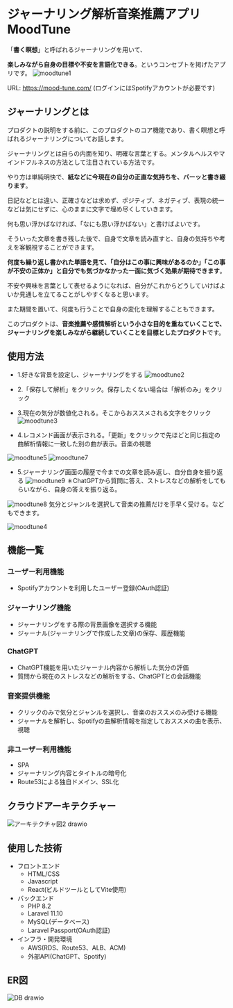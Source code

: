 # ジャーナリング解析音楽推薦アプリ MoodTune
「**書く瞑想**」と呼ばれるジャーナリングを用いて、

**楽しみながら自身の目標や不安を言語化できる**。というコンセプトを掲げたアプリです。
![moodtune1](https://github.com/MatsudaSaku/MoodTune/assets/149235059/265f42cb-1361-4d16-bfa0-cad1506e7507)

URL: https://mood-tune.com/
 (ログインにはSpotifyアカウントが必要です)
 
## ジャーナリングとは
プロダクトの説明をする前に、このプロダクトのコア機能であり、書く瞑想と呼ばれるジャーナリングについてお話します。

ジャーナリングとは自らの内面を知り、明確な言葉とする。メンタルヘルスやマインドフルネスの方法として注目されている方法です。

やり方は単純明快で、**紙などに今現在の自分の正直な気持ちを、バーッと書き綴ります**。

日記などとは違い、正確さなどは求めず、ポジティブ、ネガティブ、表現の統一などは気にせずに、心のままに文字で埋め尽くしていきます。

何も思い浮かばなければ、「なにも思い浮かばない」と書けばよいです。

そういった文章を書き残した後で、自身で文章を読み直すと、自身の気持ちや考えを客観視することができます。

**何度も繰り返し書かれた単語を見て、「自分はこの事に興味があるのか」「この事が不安の正体か」と自分でも気づかなかった一面に気づく効果が期待できます**。

不安や興味を言葉として表せるようになれば、自分がこれからどうしていけばよいか見通しを立てることがしやすくなると思います。

また期間を置いて、何度も行うことで自身の変化を理解することもできます。

このプロダクトは、**音楽推薦や感情解析という小さな目的を重ねていくことで、ジャーナリングを楽しみながら継続していくことを目標としたプロダクト**です。

## 使用方法

- 1.好きな背景を設定し、ジャーナリングをする
  ![moodtune2](https://github.com/MatsudaSaku/MoodTune/assets/149235059/ad7901bd-aa55-4f06-b955-fe116fe40de8)

- 2.「保存して解析」をクリック。保存したくない場合は「解析のみ」をクリック
- 3.現在の気分が数値化される。そこからおススメされる文字をクリック
 ![moodtune3](https://github.com/MatsudaSaku/MoodTune/assets/149235059/36745f87-274c-4d98-be7d-bb1e767b40af)
  
- 4.レコメンド画面が表示される。「更新」をクリックで先ほどと同じ指定の曲解析情報に一致した別の曲が表示。音楽の視聴

![moodtune5](https://github.com/MatsudaSaku/MoodTune/assets/149235059/2b454e33-2eaa-4e47-bdb0-58bbce2a7937)
![moodtune7](https://github.com/MatsudaSaku/MoodTune/assets/149235059/458788b9-4d96-4340-a6c7-0665ce44f232)

- 5.ジャーナリング画面の履歴で今までの文章を読み返し、自分自身を振り返る
![moodtune9](https://github.com/MatsudaSaku/MoodTune/assets/149235059/ba7e8ca7-4378-4aaa-9471-88af96620df9)
＊ChatGPTから質問に答え、ストレスなどの解析をしてもらいながら、自身の答えを振り返る。

![moodtune8](https://github.com/MatsudaSaku/MoodTune/assets/149235059/a6832424-cbd0-45be-bafa-c2d0087505a8)
気分とジャンルを選択して音楽の推薦だけを手早く受ける。などもできます。

![moodtune4](https://github.com/MatsudaSaku/MoodTune/assets/149235059/2f433f01-7bf4-4503-ad49-8c7ee1e94629)
## 機能一覧
### ユーザー利用機能
- Spotifyアカウントを利用したユーザー登録(OAuth認証)

### ジャーナリング機能
- ジャーナリングをする際の背景画像を選択する機能
- ジャーナル(ジャーナリングで作成した文章)の保存、履歴機能

### ChatGPT
- ChatGPT機能を用いたジャーナル内容から解析した気分の評価
- 質問から現在のストレスなどの解析をする、ChatGPTとの会話機能

### 音楽提供機能
- クリックのみで気分とジャンルを選択し、音楽のおススメのみ受ける機能
- ジャーナルを解析し、Spotifyの曲解析情報を指定しておススメの曲を表示、視聴

### 非ユーザー利用機能
- SPA
- ジャーナリング内容とタイトルの暗号化
- Route53による独自ドメイン、SSL化

## クラウドアーキテクチャー
![アーキテクチャ図2 drawio](https://github.com/MatsudaSaku/MoodTune/assets/149235059/eaf106ca-b424-4e85-b4d1-56935d816582)

## 使用した技術
- フロントエンド
  - HTML/CSS
  - Javascript
  - React(ビルドツールとしてVite使用)
- バックエンド
  - PHP 8.2
  - Laravel 11.10
  - MySQL(データベース)
  - Laravel Passport(OAuth認証)
- インフラ・開発環境
  - AWS(RDS、Route53、ALB、ACM)
  - 外部API(ChatGPT、Spotify)
## ER図
![DB drawio](https://github.com/MatsudaSaku/MoodTune/assets/149235059/83fce149-9991-4468-8c54-a75b9382f81d)
